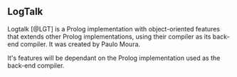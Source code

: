 ## LogTalk

Logtalk [@LGT] is a Prolog implementation with object-oriented features
that extends other Prolog implementations, using their compiler as its back-end compiler. It was
created by Paulo Moura.

It's features will be dependant on the Prolog implementation used as the back-end compiler.

